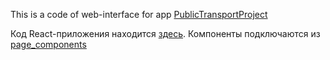 This is a code of web-interface for app [PublicTransportProject](https://publictransportproject.000webhostapp.com/)

Код React-приложения находится [здесь](https://github.com/pasvistelik/react-app/tree/master/src). Компоненты подключаются из [page_components](https://github.com/pasvistelik/react-app/tree/master/src/page_components)
